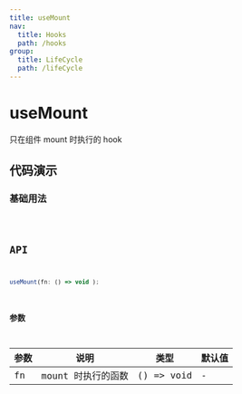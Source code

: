 ```yaml
---
title: useMount
nav:
  title: Hooks
  path: /hooks
group:
  title: LifeCycle
  path: /lifeCycle
---
```


# useMount

只在组件 mount 时执行的 hook

## 代码演示

### 基础用法

<code src="./demo/demo1.tsx" />

## API

```javascript
useMount(fn: () => void );
```

### 参数

| 参数    | 说明                                         | 类型                   | 默认值 |
|---------|----------------------------------------------|------------------------|--------|
| fn | mount 时执行的函数  | () => void | -      |
